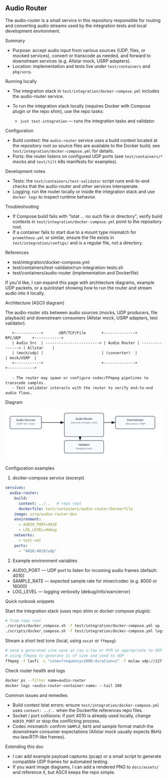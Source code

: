 ## Audio Router

The audio-router is a small service in this repository responsible for routing and converting audio streams used by the integration tests and local development environment.

Summary
- Purpose: accept audio input from various sources (UDP, files, or mocked services), convert or transcode as needed, and forward to downstream services (e.g. Allstar mock, USRP adapters).
- Location: implementation and tests live under `test/containers` and `pkg/usrp`.

Running locally
- The integration stack in `test/integration/docker-compose.yml` includes the audio-router service.
- To run the integration stack locally (requires Docker with Compose plugin or the repo shim), use the repo tasks:

  - `just test-integration` — runs the integration tasks and validator.

Configuration
- Build context: the `audio-router` service uses a build context located at the repository root so source files are available to the Docker build; see `test/integration/docker-compose.yml` for details.
- Ports: the router listens on configured UDP ports (see `test/containers/*` mocks and `test/tilt` k8s manifests for examples).

Development notes
- Tests: the `test/containers/test-validator` script runs end-to-end checks that the audio-router and other services interoperate.
- Logging: run the router locally or inside the integration stack and use `docker logs` to inspect runtime behavior.

Troubleshooting
- If Compose build fails with "lstat ... no such file or directory", verify build contexts in `test/integration/docker-compose.yml` point to the repository root.
- If a container fails to start due to a mount type mismatch for `prometheus.yml` or similar, ensure the file exists in `test/integration/configs/` and is a regular file, not a directory.

References
- test/integration/docker-compose.yml
- test/containers/test-validator/run-integration-tests.sh
- test/containers/audio-router (implementation and Dockerfile)

If you'd like, I can expand this page with architecture diagrams, example UDP packets, or a quickstart showing how to run the router and stream audio into it locally.

Architecture (ASCII diagram)

The audio-router sits between audio sources (mocks, UDP producers, file playback) and downstream consumers (Allstar mock, USRP adapters, test validator).

```
   +------------+       UDP/TCP/File       +--------------+      RPC/UDP     +------------+
   | Audio Src  | ------------------------> | Audio Router | ---------------> | Allstar    |
   | (mock/udp) |                          | (converter)  |                  | mock/USRP  |
   +------------+                          +--------------+                  +------------+

   - The router may spawn or configure codec/FFmpeg pipelines to transcode samples.
   - Test validator interacts with the router to verify end-to-end audio flows.
```

  Diagram

  ![Audio Router architecture diagram](assets/audio-router.svg "Audio Router architecture")

Configuration examples

1) docker-compose service (excerpt)

```yaml
services:
  audio-router:
    build:
      context: ../..   # repo root
      dockerfile: test/containers/audio-router/Dockerfile
    image: usrp/audio-router:dev
    environment:
      - AUDIO_PORT=4010
      - LOG_LEVEL=debug
    networks:
      - test-net
    ports:
      - "4010:4010/udp"
```

2) Example environment variables

- AUDIO_PORT — UDP port to listen for incoming audio frames (default: 4010)
- SAMPLE_RATE — expected sample rate for mixer/codec (e.g. 8000 or 16000)
- LOG_LEVEL — logging verbosity (debug/info/warn/error)

Quick runbook snippets

Start the integration stack (uses repo shim or docker compose plugin):

```bash
# from repo root
./scripts/docker_compose.sh -f test/integration/docker-compose.yml up --build -d
./scripts/docker_compose.sh -f test/integration/docker-compose.yml logs -f audio-router
```

Stream a short test tone (local, using `socat` or `ffmpeg`):

```bash
# send a generated sine wave as raw u-law or PCM as appropriate to UDP port
# using ffmpeg to generate 1s of sine and send to UDP
ffmpeg -f lavfi -i "sine=frequency=1000:duration=1" -f mulaw udp://127.0.0.1:4010
```

Check router health and logs

```bash
docker ps --filter name=audio-router
docker logs <audio-router-container-name> --tail 200
```

Common issues and remedies

- Build context lstat errors: ensure `test/integration/docker-compose.yml` uses `context: ../..` when the Dockerfile references repo files.
- Socket / port collisions: if port 4010 is already used locally, change `AUDIO_PORT` or stop the conflicting process.
- Codec mismatch: confirm `SAMPLE_RATE` and sample format match the downstream consumer expectations (Allstar mock usually expects 8kHz mu-law/RTP-like frames).

Extending this doc

- I can add example payload captures (pcap) or a small script to generate compatible UDP frames for automated testing.
- If you want image diagrams, I can add a rendered PNG to `docs/assets/` and reference it, but ASCII keeps the repo simple.
